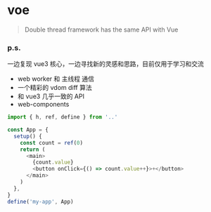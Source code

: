 # voe

> Double thread framework has the same API with Vue

### p.s.

一边复现 vue3 核心，一边寻找新的灵感和思路，目前仅用于学习和交流

- web worker 和 主线程 通信
- 一个精彩的 vdom diff 算法
- 和 vue3 几乎一致的 API
- web-components

```js
import { h, ref, define } from '..'

const App = {
  setup() {
    const count = ref(0)
    return (
      <main>
        {count.value}
        <button onClick={() => count.value++}>+</button>
      </main>
    )
  },
}
define('my-app', App)
```
